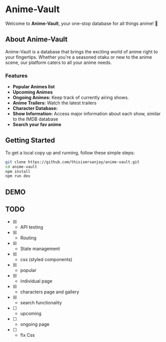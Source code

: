 

# Anime-Vault

Welcome to **Anime-Vault**, your one-stop database for all things anime! 🌟

## About Anime-Vault

Anime-Vault is a database that brings the exciting world of anime right to your fingertips. Whether you're a seasoned otaku or new to the anime scene, our platform caters to all your anime needs.

### Features

- **Popular Animes list** 
- **Upcoming Animes** 
- **Ongoing Animes:** Keep track of currently airing shows.
- **Anime Trailers:** Watch the latest trailers 
- **Character Database:** 
- **Show Information:** Access major information about each show, similar to the IMDB database
- **Search your fav anime**


## Getting Started

To get a local copy up and running, follow these simple steps:

```bash
git clone https://github.com/thisismrsanjay/anime-vault.git
cd anime-vault
npm install
npm run dev
```


## DEMO 






## TODO 
- [x] - API testing
- [x] - Routing 
- [x] - State management
- [x] - css (styled components)
- [x] - popular
- [x] - individual page
- [x] - characters page and gallery
- [x] - search functionality
- [ ] - upcoming
- [ ] - ongoing page
- [ ] - fix Css
